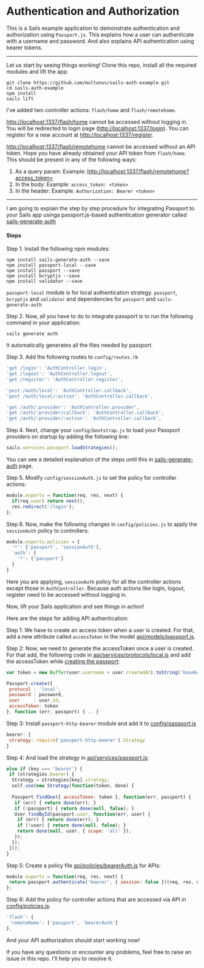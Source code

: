 Authentication and Authorization
================================

This is a Sails example application to demonstrate authentication and authorization using `Passport.js`. This explains how a user can authenticate with a username and password. And also explains API authentication using bearer tokens.

---
Let us start by seeing things working! Clone this repo, install all the required modules and lift the app:

``` shell
git clone https://github.com/multunus/sails-auth-example.git
cd sails-auth-example
npm install
sails lift
```

I've added two controller actions: `flash/home` and `flash/remotehome`.

[http://localhost:1337/flash/home](http://localhost:1337/flash/home) cannot be accessed without logging in. You will be redirected to login page ([http://localhost:1337/login](http://localhost:1337/login)). You can register for a new account at [http://localhost:1337/register](http://localhost:1337/register).

[http://localhost:1337/flash/remotehome](http://localhost:1337/flash/remotehome) cannot be accessed without an API token. Hope you have already obtained your API token from `flash/home`. This should be present in any of the following ways:

1. As a query param: Example: [http://localhost:1337/flash/remotehome?access_token=<token>](http://localhost:1337/flash/remotehome?access_token=<token>)
2. In the body: Example: `access_token: <token>`
3. In the header: Example: `Authorization: Bearer <token>`

---

I am going to explain the step by step procedure for integrating Passport to your Sails app usinga passport.js-based authentication generator called [sails-generate-auth](https://www.npmjs.com/package/sails-generate-auth)
 
#### Steps

Step 1. Install the following npm modules:

``` shell
npm install sails-generate-auth --save
npm install passport-local --save
npm install passport --save
npm install bcryptjs --save
npm install validator --save
```

`passport-local` module is for local authentication strategy. `passport`, `bcryptjs` and `validator` and dependencies for `passport` and `sails-generate-auth`

Step 2. Now, all you have to do to integrate passport is to run the following command in your application:

``` shell
sails generate auth
```

It automatically generates all the files needed by passport.

Step 3. Add the following routes to `config/routes.rb`

``` js
'get /login': 'AuthController.login',
'get /logout': 'AuthController.logout',
'get /register': 'AuthController.register',

'post /auth/local': 'AuthController.callback',
'post /auth/local/:action': 'AuthController.callback',

'get /auth/:provider': 'AuthController.provider',
'get /auth/:provider/callback': 'AuthController.callback',
'get /auth/:provider/:action': 'AuthController.callback',
```

Step 4. Next, change your `config/bootstrap.js` to load your Passport providers on startup by adding the following line:

``` js
sails.services.passport.loadStrategies();
```

You can see a detailed explanation of the steps until this in [sails-generate-auth](https://github.com/kasperisager/sails-generate-auth/) page.

Step 5. Modify `config/sessionAuth.js` to set the policy for controller actions:

``` js
module.exports = function(req, res, next) {
  if(req.user) return next();
  res.redirect('/login');
};
```

Step 6. Now, make the following changes in `config/policies.js` to apply the `sessionAuth` policy to controllers:

``` js
module.exports.policies = {
  '*': ['passport', 'sessionAuth'],
  'auth': {
    '*': ['passport']
  }
}
``` 

Here you are applying, `sessionAuth` policy for all the controller actions except those in `AuthController`. Because auth actions like login, logout, register need to be accessed without logging in.

Now, lift your Sails application and see things in action! 

Here are the steps for adding API authentication:

Step 1: We have to create an access token when a user is created. For that, add a new attribute called `accessToken` in the model [api/models/passport.js](https://github.com/multunus/sails-auth-example/blob/master/api/models/Passport.js#L64).

Step 2: Now, we need to generate the accessToken once a user is created. For that add, the following code in [api/services/protocols/local.js](https://github.com/multunus/sails-auth-example/blob/master/api/services/protocols/local.js#L61) and add the accessToken while [creating the passport](https://github.com/multunus/sails-auth-example/blob/master/api/services/protocols/local.js#L66):

``` js
var token = new Buffer(user.username + user.createdAt).toString('base64');

Passport.create({
 protocol : 'local',
 password : password,
 user     : user.id,
 accessToken: token  
}, function (err, passport) { .. }
```

Step 3: Install `passport-http-bearer` module and add it to [config/passport.js](https://github.com/multunus/sails-auth-example/blob/master/config/passport.js#L22)

``` js
bearer: {
 strategy: require('passport-http-bearer').Strategy
}
```

Step 4: And load the strategy in [api/services/passport.js](https://github.com/multunus/sails-auth-example/blob/master/api/services/passport.js#L295):

``` js
else if (key === 'bearer') {
 if (strategies.bearer) {
  Strategy = strategies[key].strategy;
  self.use(new Strategy(function(token, done) {
        
  Passport.findOne({ accessToken: token }, function(err, passport) {
   if (err) { return done(err); }
   if (!passport) { return done(null, false); }
   User.findById(passport.user, function(err, user) {
    if (err) { return done(err); }
    if (!user) { return done(null, false); }
    return done(null, user, { scope: 'all' });
   });
  });
 }));
}
```

Step 5: Create a policy file [api/policies/bearerAuth.js](https://github.com/multunus/sails-auth-example/blob/master/api/policies/bearerAuth.js) for APIs:

``` js
module.exports = function(req, res, next) {
 return passport.authenticate('bearer', { session: false })(req, res, next);
};
```

Step 6: Add the policy for controller actions that are accessed via API in [config/policies.js](https://github.com/multunus/sails-auth-example/blob/master/config/policies.js#L23):

``` js
'flash': {
 'remoteHome': ['passport', 'bearerAuth']
},
```

And your API authorization should start working now!

If you have any questions or encounter any problems, feel free to raise an issue in this repo. I'll help you to resolve it.
